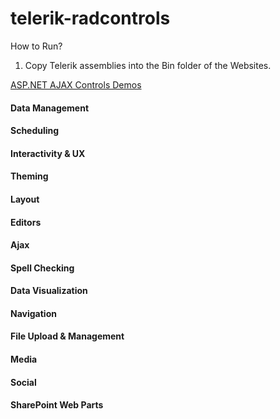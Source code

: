 telerik-radcontrols
===================

How to Run? 

1. Copy Telerik assemblies into the Bin folder of the Websites.

[ASP.NET AJAX Controls Demos](http://demos.telerik.com/aspnet-ajax/)

#### Data Management
#### Scheduling 
#### Interactivity & UX
#### Theming
#### Layout
#### Editors 
#### Ajax
#### Spell Checking
#### Data Visualization 
#### Navigation
#### File Upload & Management
#### Media
#### Social
#### SharePoint Web Parts
